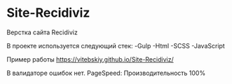 # Site-Recidiviz

Верстка сайта Recidiviz

В проекте используется следующий стек:
-Gulp
-Html
-SCSS
-JavaScript

Пример работы https://vitebskiy.github.io/Site-Recidiviz/

В валидаторе ошибок нет.
PageSpeed: Производительность 100%
